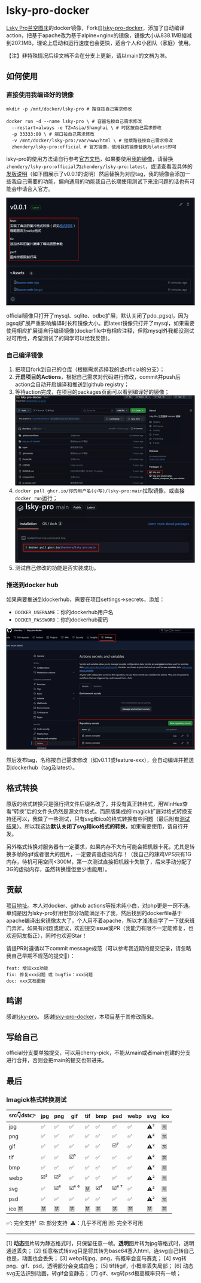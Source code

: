 # lsky-pro-docker
[Lsky Pro兰空图床](https://github.com/lsky-org/lsky-pro)的docker镜像，Fork自[lsky-pro-docker](https://github.com/hellodk34/lsky-pro-docker)，添加了自动编译action，把基于apache改为基于alpine+nginx的镜像，镜像大小从838.1MB缩减到207.1MB，理论上启动和运行速度也会更快，适合个人和小团队（家庭）使用。

【注】非特殊情况后续文档不会在分支上更新，请以main的文档为准。

## 如何使用

### 直接使用我编译好的镜像
```shell
mkdir -p /mnt/docker/lsky-pro # 路径按自己需求修改

docker run -d --name lsky-pro \ # 容器名按自己需求修改
  --restart=always -e TZ=Asia/Shanghai \ # 时区按自己需求修改
  -p 33333:80 \ # 端口按自己需求修改
  -v /mnt/docker/lsky-pro:/var/www/html \ # 挂载路径按自己需求修改
  zhendery/lsky-pro:official # 官方镜像，使用我的镜像替换为latest即可
```
lsky-pro的使用方法请自行参考[官方文档](https://docs.lsky.pro/guide/getting-started)，如果要使用[我的镜像](https://hub.docker.com/repository/docker/zhendery/lsky-pro)，请替换`zhendery/lsky-pro:official`为`zhendery/lsky-pro:latest`，或请查看我具体的[发版说明](https://github.com/zhendery/lsky-pro-docker/releases)（如下图展示了v0.0.1的说明）然后替换为对应tag，我的镜像会添加一些我自己需要的功能，偏向通用的功能我自己长期使用测试下来没问题的话也有可能会申请合入官方。

![release_content](https://raw.githubusercontent.com/zhendery/lsky-pro-docker/refs/heads/main/docs/imgs/release_content.webp)

official镜像只打开了mysql、sqlite、odbc扩展，默认关闭了pdo_pgsql，因为pgsql扩展严重影响编译时长和镜像大小。而latest镜像只打开了mysql，如果需要使用相应扩展请自行编译镜像(dockerfile中有相应注释，但除mysql外我都没测试过可用性，希望测试了的同学可以给我反馈)。

### 自己编译镜像

1. 把项目fork到自己的仓库（根据需求选择我的或official的分支）；
2. **开启项目的Actions**，根据自己需求对代码进行修改，commit并push后action会自动开启编译和推送到github registry；
3. 等待action完成，在项目的packages页面可以看到编译好的镜像；
![packages](https://raw.githubusercontent.com/zhendery/lsky-pro-docker/refs/heads/main/docs/imgs/packages.webp)
4. `docker pull ghcr.io/你的用户名(小写)/lsky-pro:main`拉取镜像，或直接`docker run`运行；
![docker-pull](https://raw.githubusercontent.com/zhendery/lsky-pro-docker/refs/heads/main/docs/imgs/docker-pull.webp)
5. 测试自己修改的功能是否实装成功。

### 推送到docker hub
如果需要推送到dockerhub，需要在项目settings->secrets，添加：
   - `DOCKER_USERNAME`：你的dockerhub用户名
   - `DOCKER_PASSWORD`：你的dockerhub密码
   
![secrets](https://raw.githubusercontent.com/zhendery/lsky-pro-docker/refs/heads/main/docs/imgs/secrets.webp)

然后发布tag，名称按自己需求修改（如v0.1.1或feature-xxx），会自动编译并推送到dockerhub（tag及latest）。

## 格式转换
原版的格式转换只是强行把文件后缀名改了，并没有真正转格式，用WinHex查看“转换”后的文件头仍然是源文件格式。而原版集成的Imagick扩展对格式转换支持还可以，我做了一些测试，只有svg和ico的格式转换有些问题（最后附有[测试结果](#imagick_test)）。所以我这边**默认关闭了svg和ico格式的转换**，如果需要使用，请自行开发。

另外格式转换对服务器有一定要求，如果内存不大有可能会把机器卡死，尤其是转换多帧的gif或者很大的图片，一定要调高虚拟内存！（我自己的辣鸡VPS只有1G内存，待机可用空间<300M，第一次测试直接把机器卡失联了，后来手动分配了3G的虚拟内存，虽然转换慢但至少也能用）。


## 贡献
[项目地址](https://github.com/zhendery/lsky-pro-docker)。本人对docker、github actions等技术纯小白，对php更是一窍不通。单纯是因为lsky-pro好用但部分功能满足不了我，然后找到的dockerfile基于apache编译出来镜像太大了，个人用不着apache，所以才浅浅自学了一下就来班门弄斧。如果有问题或建议，欢迎提交issue或PR（我能力有限不一定能修复，也欢迎网友指正），同时也欢迎Star！

请提PR时遵循以下commit message规范（可以参考我近期的提交记录，请忽略我自己早期不规范的提交🥺）：
```
feat: 增加xxx功能
fix: 修复xxx问题 或 bugfix：xxx问题
doc: xxx文档更新
```


## 鸣谢

感谢[lsky-pro](https://github.com/lsky-org/lsky-pro)。
感谢[lsky-pro-docker](https://github.com/hellodk34/lsky-pro-docker)，本项目基于其修改而来。

## 写给自己

official分支要单独提交，可以用cherry-pick，不能从main或者main创建的分支进行合并，否则会把main的提交也带进来。

## 最后
### <a id="imagick_test">Imagick格式转换测试</a>

|src👇dst👉|jpg|png|gif|tif|bmp|psd|webp|svg|ico|
|--|--|--|--|--|--|--|--|--|--|
|jpg|✅️|✅️|✅️|✅️|✅️|✅️|✅️|⚠️²|🈲|
|png|✅️|✅️|✅️|✅️|✅️|✅️|✅️|⚠️²|🈲|
|gif|✅️|✅️|✅️|✅️|✅️|☑️⁷|✅️|⚠️²|🈲|
|tif|✅️|✅️|☑️⁵|✅️|✅️|✅️|✅️|⚠️²|🈲|
|bmp|✅️|✅️|✅️|✅️|✅️|✅️|✅️|⚠️²|🈲|
|webp|☑️³|☑️³|✅️|✅️|✅️|✅️|✅️|⚠️²|🈲|
|svg|✅️|☑️⁴|☑️⁴ ⁶|🈲|☑️⁴|☑️⁴ ⁷|✅️|⚠️²|🈲|
|psd|✅️|✅️|✅️|✅️|✅️|✅️|✅️|⚠️²|🈲|
|ico 🈲|🈲|🈲|🈲|🈲|🈲|🈲|🈲|🈲|🈲|


✅️: 完全支持¹  ☑️: 部分支持  ⚠️：几乎不可用  🈲: 完全不可用

---

[1] **动态**图片转为静态格式时，只保留任意一帧。**透明**图片转为jpg等格式时，透明通道丢失；
[2] 任意格式转svg只是将其转为base64塞入html，连svg自己转自己也是，动画也会丢失；
[3] webp转jpg、png，有概率会变马赛克；
[4] svg转png、gif、psd，透明部分会变成白色；
[5] tif转gif，小概率丢失局部；
[6] 动态svg无法识别动画，转gif会变静态；
[7] gif、svg转psd极高概率只有一帧；